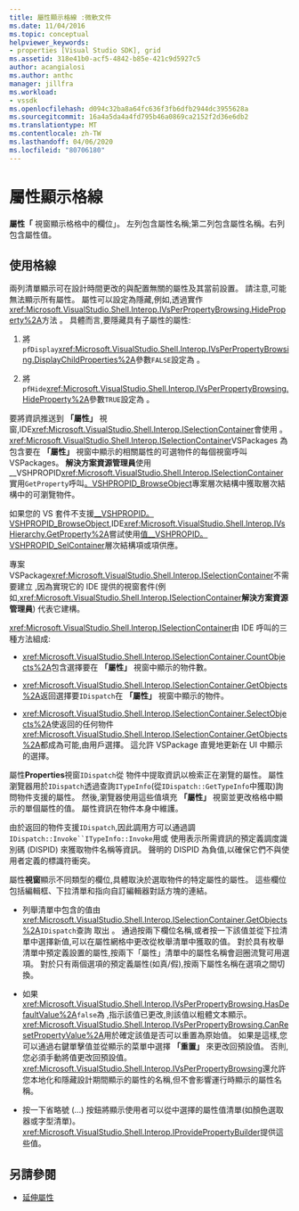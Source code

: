 ```yaml
---
title: 屬性顯示格線 :微軟文件
ms.date: 11/04/2016
ms.topic: conceptual
helpviewer_keywords:
- properties [Visual Studio SDK], grid
ms.assetid: 318e41b0-acf5-4842-b85e-421c9d5927c5
author: acangialosi
ms.author: anthc
manager: jillfra
ms.workload:
- vssdk
ms.openlocfilehash: d094c32ba8a64fc636f3fb6dfb2944dc3955628a
ms.sourcegitcommit: 16a4a5da4a4fd795b46a0869ca2152f2d36e6db2
ms.translationtype: MT
ms.contentlocale: zh-TW
ms.lasthandoff: 04/06/2020
ms.locfileid: "80706180"
---
```

# <a name="properties-display-grid"></a>屬性顯示格線

**屬性「** 視窗顯示格格中的欄位」。 左列包含屬性名稱;第二列包含屬性名稱。右列包含屬性值。

## <a name="work-with-the-grid"></a>使用格線

兩列清單顯示可在設計時間更改的與配置無關的屬性及其當前設置。 請注意,可能無法顯示所有屬性。 屬性可以設定為隱藏,例如,透過實作<xref:Microsoft.VisualStudio.Shell.Interop.IVsPerPropertyBrowsing.HideProperty%2A>方法 。 具體而言,要隱藏具有子屬性的屬性:

1. 將`pfDisplay`<xref:Microsoft.VisualStudio.Shell.Interop.IVsPerPropertyBrowsing.DisplayChildProperties%2A>參數`FALSE`設定為 。

2. 將`pfHide`<xref:Microsoft.VisualStudio.Shell.Interop.IVsPerPropertyBrowsing.HideProperty%2A>參數`TRUE`設定為 。

要將資訊推送到 **「屬性」** 視窗,IDE<xref:Microsoft.VisualStudio.Shell.Interop.ISelectionContainer>會使用 。 <xref:Microsoft.VisualStudio.Shell.Interop.ISelectionContainer>VSPackages 為包含要在 **「屬性」** 視窗中顯示的相關屬性的可選物件的每個視窗呼叫 VSPackages。 **解決方案資源管理員**使用__VSHPROPID<xref:Microsoft.VisualStudio.Shell.Interop.ISelectionContainer>實用`GetProperty`呼叫[。VSHPROPID_BrowseObject](<xref:Microsoft.VisualStudio.Shell.Interop.__VSHPROPID.VSHPROPID_BrowseObject>)專案層次結構中獲取層次結構中的可瀏覽物件。

如果您的 VS 套件不支援[__VSHPROPID。VSHPROPID_BrowseObject](<xref:Microsoft.VisualStudio.Shell.Interop.__VSHPROPID.VSHPROPID_BrowseObject>),IDE<xref:Microsoft.VisualStudio.Shell.Interop.IVsHierarchy.GetProperty%2A>嘗試使用[值__VSHPROPID。VSHPROPID_SelContainer](<xref:Microsoft.VisualStudio.Shell.Interop.__VSHPROPID.VSHPROPID_SelContainer>)層次結構項或項供應。

專案 VSPackage<xref:Microsoft.VisualStudio.Shell.Interop.ISelectionContainer>不需要建立 ,因為實現它的 IDE 提供的視窗套件(例如,<xref:Microsoft.VisualStudio.Shell.Interop.ISelectionContainer>**解決方案資源管理員**) 代表它建構。

<xref:Microsoft.VisualStudio.Shell.Interop.ISelectionContainer>由 IDE 呼叫的三種方法組成:

- <xref:Microsoft.VisualStudio.Shell.Interop.ISelectionContainer.CountObjects%2A>包含選擇要在 **「屬性」** 視窗中顯示的物件數。

- <xref:Microsoft.VisualStudio.Shell.Interop.ISelectionContainer.GetObjects%2A>返回選擇要`IDispatch`在 **「屬性」** 視窗中顯示的物件。

- <xref:Microsoft.VisualStudio.Shell.Interop.ISelectionContainer.SelectObjects%2A>使返回的任何物件<xref:Microsoft.VisualStudio.Shell.Interop.ISelectionContainer.GetObjects%2A>都成為可能,由用戶選擇。 這允許 VSPackage 直覺地更新在 UI 中顯示的選擇。

屬性**Properties**視窗`IDispatch`從 物件中提取資訊以檢索正在瀏覽的屬性。 屬性瀏覽器用於`IDispatch`透過查詢`ITypeInfo`(從`IDispatch::GetTypeInfo`中獲取)詢問物件支援的屬性。 然後,瀏覽器使用這些值填充 **「屬性」** 視窗並更改格格中顯示的單個屬性的值。 屬性資訊在物件本身中維護。

由於返回的物件支援`IDispatch`,因此調用方可以通過調`IDispatch::Invoke``ITypeInfo::Invoke`用或 使用表示所需資訊的預定義調度識別碼 (DISPID) 來獲取物件名稱等資訊。 聲明的 DISPID 為負值,以確保它們不與使用者定義的標識符衝突。

屬性**視窗**顯示不同類型的欄位,具體取決於選取物件的特定屬性的屬性。 這些欄位包括編輯框、下拉清單和指向自訂編輯器對話方塊的連結。

- 列舉清單中包含的值由<xref:Microsoft.VisualStudio.Shell.Interop.ISelectionContainer.GetObjects%2A>`IDispatch`查詢 取出 。 通過按兩下欄位名稱,或者按一下該值並從下拉清單中選擇新值,可以在屬性網格中更改從枚舉清單中獲取的值。 對於具有枚舉清單中預定義設置的屬性,按兩下「屬性」清單中的屬性名稱會迴圈流覽可用選項。 對於只有兩個選項的預定義屬性(如真/假),按兩下屬性名稱在選項之間切換。

- 如果<xref:Microsoft.VisualStudio.Shell.Interop.IVsPerPropertyBrowsing.HasDefaultValue%2A>`false`為 ,指示該值已更改,則該值以粗體文本顯示。 <xref:Microsoft.VisualStudio.Shell.Interop.IVsPerPropertyBrowsing.CanResetPropertyValue%2A>用於確定該值是否可以重置為原始值。 如果是這樣,您可以通過右鍵單擊值並從顯示的菜單中選擇 **「重置」** 來更改回預設值。 否則,您必須手動將值更改回預設值。 <xref:Microsoft.VisualStudio.Shell.Interop.IVsPerPropertyBrowsing>還允許您本地化和隱藏設計期間顯示的屬性的名稱,但不會影響運行時顯示的屬性名稱。

- 按一下省略號 (...) 按鈕將顯示使用者可以從中選擇的屬性值清單(如顏色選取器或字型清單)。 <xref:Microsoft.VisualStudio.Shell.Interop.IProvidePropertyBuilder>提供這些值。

## <a name="see-also"></a>另請參閱

- [延伸屬性](../../extensibility/internals/extending-properties.md)
